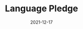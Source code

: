 ---
slug: /pages/v-policies-for-schools-abroad/academics/language-pledge
date: 2021-12-17
title: Language Pledge
---